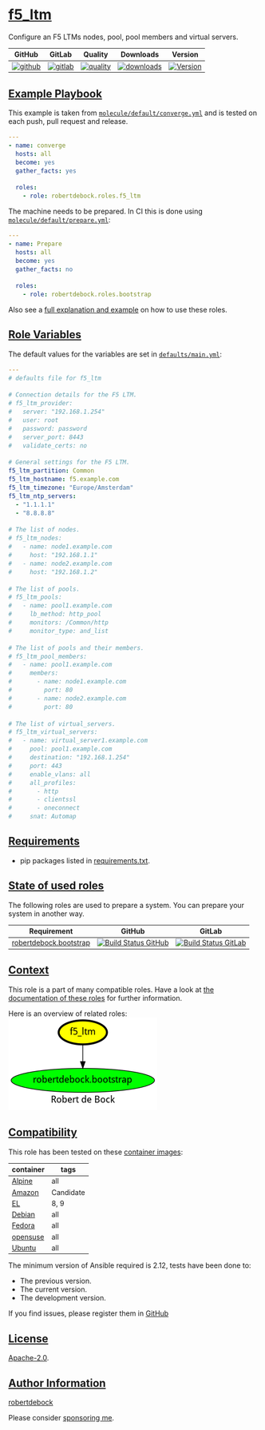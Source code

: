 # [f5_ltm](#f5_ltm)

Configure an F5 LTMs nodes, pool, pool members and virtual servers.

|GitHub|GitLab|Quality|Downloads|Version|
|------|------|-------|---------|-------|
|[![github](https://github.com/robertdebock/ansible-role-f5_ltm/workflows/Ansible%20Molecule/badge.svg)](https://github.com/robertdebock/ansible-role-f5_ltm/actions)|[![gitlab](https://gitlab.com/robertdebock-iac/ansible-role-f5_ltm/badges/master/pipeline.svg)](https://gitlab.com/robertdebock-iac/ansible-role-f5_ltm)|[![quality](https://img.shields.io/ansible/quality/43521)](https://galaxy.ansible.com/robertdebock/f5_ltm)|[![downloads](https://img.shields.io/ansible/role/d/43521)](https://galaxy.ansible.com/robertdebock/f5_ltm)|[![Version](https://img.shields.io/github/release/robertdebock/ansible-role-f5_ltm.svg)](https://github.com/robertdebock/ansible-role-f5_ltm/releases/)|

## [Example Playbook](#example-playbook)

This example is taken from [`molecule/default/converge.yml`](https://github.com/robertdebock/ansible-role-f5_ltm/blob/master/molecule/default/converge.yml) and is tested on each push, pull request and release.

```yaml
---
- name: converge
  hosts: all
  become: yes
  gather_facts: yes

  roles:
    - role: robertdebock.roles.f5_ltm
```

The machine needs to be prepared. In CI this is done using [`molecule/default/prepare.yml`](https://github.com/robertdebock/ansible-role-f5_ltm/blob/master/molecule/default/prepare.yml):

```yaml
---
- name: Prepare
  hosts: all
  become: yes
  gather_facts: no

  roles:
    - role: robertdebock.roles.bootstrap
```

Also see a [full explanation and example](https://robertdebock.nl/how-to-use-these-roles.html) on how to use these roles.

## [Role Variables](#role-variables)

The default values for the variables are set in [`defaults/main.yml`](https://github.com/robertdebock/ansible-role-f5_ltm/blob/master/defaults/main.yml):

```yaml
---
# defaults file for f5_ltm

# Connection details for the F5 LTM.
# f5_ltm_provider:
#   server: "192.168.1.254"
#   user: root
#   password: password
#   server_port: 8443
#   validate_certs: no

# General settings for the F5 LTM.
f5_ltm_partition: Common
f5_ltm_hostname: f5.example.com
f5_ltm_timezone: "Europe/Amsterdam"
f5_ltm_ntp_servers:
  - "1.1.1.1"
  - "8.8.8.8"

# The list of nodes.
# f5_ltm_nodes:
#   - name: node1.example.com
#     host: "192.168.1.1"
#   - name: node2.example.com
#     host: "192.168.1.2"

# The list of pools.
# f5_ltm_pools:
#   - name: pool1.example.com
#     lb_method: http_pool
#     monitors: /Common/http
#     monitor_type: and_list

# The list of pools and their members.
# f5_ltm_pool_members:
#   - name: pool1.example.com
#     members:
#       - name: node1.example.com
#         port: 80
#       - name: node2.example.com
#         port: 80

# The list of virtual_servers.
# f5_ltm_virtual_servers:
#   - name: virtual_server1.example.com
#     pool: pool1.example.com
#     destination: "192.168.1.254"
#     port: 443
#     enable_vlans: all
#     all_profiles:
#       - http
#       - clientssl
#       - oneconnect
#     snat: Automap
```

## [Requirements](#requirements)

- pip packages listed in [requirements.txt](https://github.com/robertdebock/ansible-role-f5_ltm/blob/master/requirements.txt).

## [State of used roles](#state-of-used-roles)

The following roles are used to prepare a system. You can prepare your system in another way.

| Requirement | GitHub | GitLab |
|-------------|--------|--------|
|[robertdebock.bootstrap](https://galaxy.ansible.com/robertdebock/bootstrap)|[![Build Status GitHub](https://github.com/robertdebock/ansible-role-bootstrap/workflows/Ansible%20Molecule/badge.svg)](https://github.com/robertdebock/ansible-role-bootstrap/actions)|[![Build Status GitLab](https://gitlab.com/robertdebock-iac/ansible-role-bootstrap/badges/master/pipeline.svg)](https://gitlab.com/robertdebock-iac/ansible-role-bootstrap)|

## [Context](#context)

This role is a part of many compatible roles. Have a look at [the documentation of these roles](https://robertdebock.nl/) for further information.

Here is an overview of related roles:
![dependencies](https://raw.githubusercontent.com/robertdebock/ansible-role-f5_ltm/png/requirements.png "Dependencies")

## [Compatibility](#compatibility)

This role has been tested on these [container images](https://hub.docker.com/u/robertdebock):

|container|tags|
|---------|----|
|[Alpine](https://hub.docker.com/repository/docker/robertdebock/alpine/general)|all|
|[Amazon](https://hub.docker.com/repository/docker/robertdebock/amazonlinux/general)|Candidate|
|[EL](https://hub.docker.com/repository/docker/robertdebock/enterpriselinux/general)|8, 9|
|[Debian](https://hub.docker.com/repository/docker/robertdebock/debian/general)|all|
|[Fedora](https://hub.docker.com/repository/docker/robertdebock/fedora/general)|all|
|[opensuse](https://hub.docker.com/repository/docker/robertdebock/opensuse/general)|all|
|[Ubuntu](https://hub.docker.com/repository/docker/robertdebock/ubuntu/general)|all|

The minimum version of Ansible required is 2.12, tests have been done to:

- The previous version.
- The current version.
- The development version.

If you find issues, please register them in [GitHub](https://github.com/robertdebock/ansible-role-f5_ltm/issues)

## [License](#license)

[Apache-2.0](https://github.com/robertdebock/ansible-role-f5_ltm/blob/master/LICENSE).

## [Author Information](#author-information)

[robertdebock](https://robertdebock.nl/)

Please consider [sponsoring me](https://github.com/sponsors/robertdebock).
